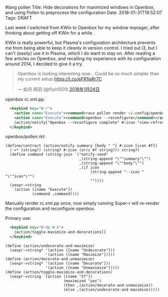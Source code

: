 #lang pollen
    Title: Hide decorations for maximized windows in Openbox, and using Pollen to preprocess the configuration
    Date: 2018-01-31T19:52:07
    Tags: DRAFT

Last week I switched from KWin to Openbox for my window manager, after thinking about getting off KWin for a while.

KWin is really powerful, but Plasma's configuration architecture prevents me from being able to keep it cleanly in version control. I tried out i3, but I can't (easily) use it in Plasma, which I do want to stay on. After reading a few articles on Openbox, and recalling my experience with its configuration around 2014, I decided to give it a try.

<blockquote class="twitter-tweet" data-lang="ja"><p lang="en" dir="ltr">Openbox is looking interesting now… Could be so much simpler than my current setup.<a href="https://t.co/eFR1laRr7C">https://t.co/eFR1laRr7C</a></p>&mdash; 如月.飛羽 (@flyin1501) <a href="https://twitter.com/flyin1501/status/956189883877416960?ref_src=twsrc%5Etfw">2018年1月24日</a></blockquote>

openbox rc.xml.pp:
```xml
  <keybind key="W-r">
    <action name="Execute"><command>raco pollen render ~/.config/openbox/</command></action>
    <action name="Execute"><command>openbox --reconfigure</command></action>
    ◊action/notify["Openbox --reconfigure complete" #:icon "view-refresh"]
  </keybind>
```

openbox/pollen.rkt:
```racket
(define/contract (action/notify summary [body " "] #:icon [icon #f])
  (->* (string?) (string? #:icon (or/c #f string?)) string?)
  (define command (string-join `("notify-send"
                                 ,(string-append "\""summary"\"")
                                 ,(string-append "\""body"\"")
                                 ,(if icon
                                      (string-append "--icon " "\""icon"\"")
                                      ""))))
  (xexpr->string
   `(action ([name "Execute"])
            (command ,command))))
```

Manually render rc.xml.pp once, now simply running Super-r will re-render the configuration and reconfigure openbox.

Primary use:
```xml
  <keybind key="W-Up W-k">
    ◊action/toggle-maximize-and-decorations[]
  </keybind>
```

```racket
(define (action/undecorate-and-maximize)
  (xexpr->string* '(action ([name "Undecorate"]))
                  '(action ([name "Maximize"]))))
(define (action/decorate-and-unmaximize)
  (xexpr->string* '(action ([name "Decorate"]))
                  '(action ([name "Unmaximize"]))))
(define (action/toggle-maximize-and-decorations)
  (xexpr->string `(action ([name "If"])
                          (maximized "yes")
                          (then ,(action/decorate-and-unmaximize))
                          (else ,(action/undecorate-and-maximize)))))
```
